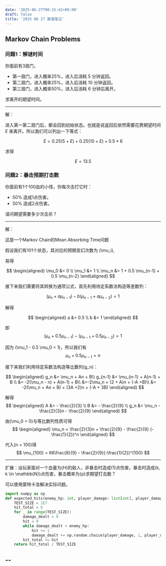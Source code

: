 ```yaml
---
date: '2025-06-27T00:15:42+08:00'
draft: false
title: '2025 06 27 数值笔记'
---
```


## Markov Chain Problems

### 问题1：解谜时间

你面前有3扇门，

- 第一扇门，进入概率25%，进入后消耗 5 分钟返回。
- 第二扇门，进入概率25%，进入后消耗 10 分钟返回。
- 第三扇门，进入概率50%，进入后消耗 6 分钟后离开。

求离开的期望时间。

---

解：

进入第一第二扇门后，都会回到初始状态。也就是说返回后依然需要花费期望时间 $E$ 来离开。所以我们可以列出一下等式：

$$ E = 0.25 (5 + E) + 0.25 (10 + E) + 0.5 * 6 $$

求得

$$ E = 13.5 $$

### 问题2：暴击预期打击数

你面前有1个100血的小怪，你每次击打它时：

- 50% 造成1点伤害。
- 50% 造成2点伤害。

请问期望需要多少次击杀？

---

解：

这是一个Markov Chain的Mean Absorbing Time问题

假设我们有101个状态，其对应的预期变幻次数为 \(\mu_i\),

易得 

$$
\begin{aligned}
\mu_0 &= 0 \\
\mu_1 &= 1 \\
\mu_n &= 1 + 0.5 \mu_{n-1} + 0.5 \mu_{n-2}
\end{aligned}
$$

接下来我们需要将其转换为通项公式，首先利用待定系数法构造等差数列：

$$
(\mu_n + a \mu_{n-1} ) - b (\mu_{n-1} + a \mu_{n-2}) = 1
$$

解得

$$
\begin{aligned}
a &= 0.5 \\
b &= 1
\end{aligned}
$$

即
$$
(\mu_n + 0.5 \mu_{n-1} ) - (\mu_{n-1} + 0.5 \mu_{n-2}) = 1
$$

因为 \(\mu_1 - 0.5 \mu_0 = 1\)，所以我们有
$$
\mu_n + 0.5 \mu_{n-1}  = n
$$

接下来我们利用待定系数法构造等比数列\(g_n\)：

$$
\begin{aligned}
g_n &= \mu_n + An + B\\
g_{n-1} &= \mu_{n-1} + A(n-1) + B \\
&= -2(\mu_n - n) + A(n-1) + B\\
&=-2\mu_n + (2 + A)n + (-A +B)\\
&= -2(\mu_n + An + B) + (3A +2)n + (-A + 3B)
\end{aligned}
$$

解得
$$
\begin{aligned}
A &= - \frac{2}{3} \\
B &= - \frac{2}{9} \\
g_n &= \mu_n - \frac{2}{3}n - \frac{2}{9}
\end{aligned}
$$

由\(\mu_0 = 0\)与等比数列性质可得
$$
\begin{aligned}
\mu_n = \frac{2}{3}n + \frac{2}{9} - \frac{2}{9} (-\frac{1}{2})^n
\end{aligned}
$$

代入\(n = 100\)得
$$
\mu_{100} = 66\frac{8}{9} - \frac{2}{9}(-\frac{1}{2})^{100}
$$

---

扩展：设玩家面对一个血量为\(H\)的敌人，非暴击时造成\(1\)点伤害，暴击时造成\(k, k \in \mathbb{N}\)点伤害，暴击概率为\(p\)求期望打击数？

可以使用蒙特卡洛解决实际问题。

```python
import numpy as np
def expected_hits(enemy_hp: int, player_damage: list[int], player_damage_probability: list[int]) -> float:
    TEST_SIZE = 1E7
    hit_total = 0
    for _ in range(TEST_SIZE):
        damage_dealt = 0
        hit = 0
        while damage_dealt < enemy_hp:
            hit += 1
            damage_dealt += np.random.choice(player_damage, 1, player_damage_probability)
        hit_total += hit
    return hit_total / TEST_SIZE
```

## --